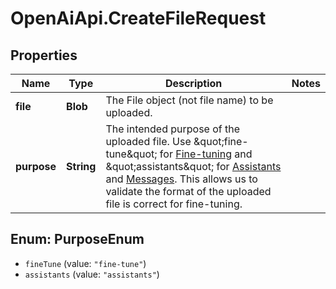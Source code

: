 # OpenAiApi.CreateFileRequest

## Properties
Name | Type | Description | Notes
------------ | ------------- | ------------- | -------------
**file** | **Blob** | The File object (not file name) to be uploaded.  | 
**purpose** | **String** | The intended purpose of the uploaded file.  Use \&quot;fine-tune\&quot; for [Fine-tuning](/docs/api-reference/fine-tuning) and \&quot;assistants\&quot; for [Assistants](/docs/api-reference/assistants) and [Messages](/docs/api-reference/messages). This allows us to validate the format of the uploaded file is correct for fine-tuning.  | 

<a name="PurposeEnum"></a>
## Enum: PurposeEnum

* `fineTune` (value: `"fine-tune"`)
* `assistants` (value: `"assistants"`)

